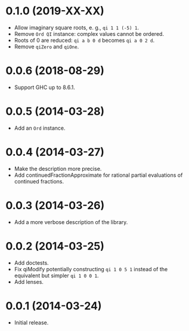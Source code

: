 # 0.1.0 (2019-XX-XX)

* Allow imaginary square roots, e. g., `qi 1 1 (-5) 1`.
* Remove `Ord QI` instance: complex values cannot be ordered.
* Roots of 0 are reduced: `qi a b 0 d` becomes `qi a 0 2 d`.
* Remove `qiZero` and `qiOne`.

# 0.0.6 (2018-08-29)

* Support GHC up to 8.6.1.

# 0.0.5 (2014-03-28)

* Add an `Ord` instance.

# 0.0.4 (2014-03-27)

* Make the description more precise.
* Add continuedFractionApproximate for rational partial evaluations of
  continued fractions.

# 0.0.3 (2014-03-26)

* Add a more verbose description of the library.

# 0.0.2 (2014-03-25)

* Add doctests.
* Fix qiModify potentially constructing `qi 1 0 5 1` instead of the equivalent
  but simpler `qi 1 0 0 1`.
* Add lenses.

# 0.0.1 (2014-03-24)

* Initial release.
